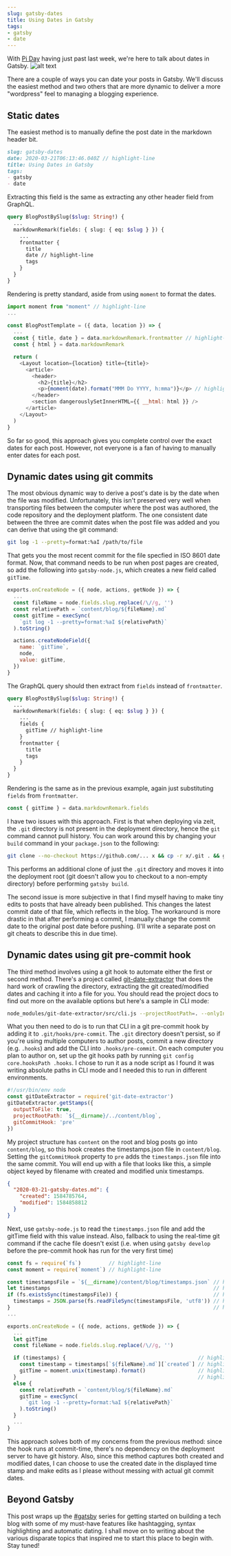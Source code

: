 ```yaml
---
slug: gatsby-dates
title: Using Dates in Gatsby
tags:
- gatsby
- date
---
```

With [Pi Day](https://www.piday.org) having just past last week, we're here to talk about dates in Gatsby.
![alt text](../assets/pi-day.jpg "Pi Day. Errr day.")

There are a couple of ways you can date your posts in Gatsby. We'll discuss the easiest
method and two others that are more dynamic to deliver a more "wordpress" feel to managing
a blogging experience.

## Static dates
The easiest method is to manually define the post date in the markdown header bit.
```markdown
slug: gatsby-dates
date: 2020-03-21T06:13:46.040Z // highlight-line
title: Using Dates in Gatsby
tags:
- gatsby
- date
```

Extracting this field is the same as extracting any other header field from GraphQL.
```graphql
query BlogPostBySlug($slug: String!) {
  ...
  markdownRemark(fields: { slug: { eq: $slug } }) {
    ...
    frontmatter {
      title
      date // highlight-line
      tags
    }
  }
}
```

Rendering is pretty standard, aside from using `moment` to format the dates.
```javascript
import moment from "moment" // highlight-line
...

const BlogPostTemplate = ({ data, location }) => {
  ...
  const { title, date } = data.markdownRemark.frontmatter // highlight-line
  const { html } = data.markdownRemark

  return (
    <Layout location={location} title={title}>
      <article>
        <header>
          <h2>{title}</h2>
          <p>{moment(date).format("MMM Do YYYY, h:mma")}</p> // highlight-line
        </header>
        <section dangerouslySetInnerHTML={{ __html: html }} />
      </article>
    </Layout>
  )
}
```

So far so good, this approach gives you complete control over the exact dates for each
post. However, not everyone is a fan of having to manually enter dates for each post.

## Dynamic dates using git commits
The most obvious dynamic way to derive a post's date is by the date when the file was
modified. Unfortunately, this isn't preserved very well when transporting files between
the computer where the post was authored, the code repository and the deployment platform.
The one consistent date between the three are commit dates when the post file was added
and you can derive that using the git command:
```bash
git log -1 --pretty=format:%aI /path/to/file
```

That gets you the most recent commit for the file specfied in ISO 8601 date format. Now,
that command needs to be run when post pages are created, so add the following into
`gatsby-node.js`, which creates a new field called `gitTime`.
```javascript
exports.onCreateNode = ({ node, actions, getNode }) => {
  ...
  const fileName = node.fields.slug.replace(/\//g, '')
  const relativePath = `content/blog/${fileName}.md`
  const gitTime = execSync(
    `git log -1 --pretty=format:%aI ${relativePath}`
  ).toString()

  actions.createNodeField({
    name: `gitTime`,
    node,
    value: gitTime,
  })
}
```
The GraphQL query should then extract from `fields` instead of `frontmatter`.
```graphql
query BlogPostBySlug($slug: String!) {
  ...
  markdownRemark(fields: { slug: { eq: $slug } }) {
    ...
    fields {
      gitTime // highlight-line
    }
    frontmatter {
      title
      tags
    }
  }
}
```
Rendering is the same as in the previous example, again just substituting `fields` from
`frontmatter`.
```javascript
const { gitTime } = data.markdownRemark.fields
```

I have two issues with this approach. First is that when deploying via zeit, the `.git`
directory is not present in the deployment directory, hence the `git` command cannot pull
history. You can work around this by changing your `build` command in your `package.json`
to the following:
```bash
git clone --no-checkout https://github.com/... x && cp -r x/.git . && gatsby build
```
This performs an additional clone of just the `.git` directory and moves it into the
deployment root (git doesn't allow you to checkout to a non-empty directory) before
performing `gatsby build`.

The second issue is more subjective in that I find myself having to make tiny edits to
posts that have already been published. This changes the latest commit date of that file,
which reflects in the blog. The workaround is more drastic in that after performing a
commit, I manually change the commit date to the original post date before pushing. (I'll
write a separate post on git cheats to describe this in due time).

## Dynamic dates using git pre-commit hook
The third method involves using a git hook to automate either the first or second method.
There's a project called
[git-date-extractor](https://github.com/joshuatz/git-date-extractor) that does the hard
work of crawling the directory, extracting the git created/modified dates and caching it
into a file for you. You should read the project docs to find out more on the available
options but here's a sample in CLI mode:
```bash
node_modules/git-date-extractor/src/cli.js --projectRootPath=. --onlyIn=content/blog --outputToFile=true
```

What you then need to do is to run that CLI in a git pre-commit hook by adding it to
`.git/hooks/pre-commit`. The `.git` directory doesn't persist, so if you're using multiple
computers to author posts, commit a new directory (e.g. `.hooks`) and add the CLI into
`.hooks/pre-commit`. On each computer you plan to author on, set up the git hooks path by
running `git config core.hooksPath .hooks`. I chose to run it as a node script as I found
it was writing absolute paths in CLI mode and I needed this to run in different environments.

```javascript
#!/usr/bin/env node
const gitDateExtractor = require('git-date-extractor')
gitDateExtractor.getStamps({
  outputToFile: true,
  projectRootPath: `${__dirname}/../content/blog`,
  gitCommitHook: 'pre'
})
```

My project structure has `content` on the root and blog posts go into `content/blog`, so
this hook creates the timestamps.json file in `content/blog`. Setting the `gitCommitHook`
property to `pre` adds the `timestamps.json` file into the same commit. You will end up
with a file that looks like this, a simple object keyed by filename with created and
modified unix timestamps.

```json
{
  "2020-03-21-gatsby-dates.md": {
    "created": 1584785764,
    "modified": 1584858812
  }
}
```

Next, use `gatsby-node.js` to read the `timestamps.json` file and add the gitTime field
with this value instead. Also, fallback to using the real-time git command if the cache
file doesn't exist (i.e. when using `gatsby develop` before the pre-commit hook has run
for the very first time)

```javascript
const fs = require(`fs`)         // highlight-line
const moment = require(`moment`) // highlight-line

const timestampsFile = `${__dirname}/content/blog/timestamps.json` // highlight-line
let timestamps                                                     // highlight-line
if (fs.existsSync(timestampsFile)) {                               // highlight-line
  timestamps = JSON.parse(fs.readFileSync(timestampsFile, 'utf8')) // highlight-line
}                                                                  // highlight-line
...

exports.onCreateNode = ({ node, actions, getNode }) => {
  ...
  let gitTime
  const fileName = node.fields.slug.replace(/\//g, '')

  if (timestamps) {                                           // highlight-line
    const timestamp = timestamps[`${fileName}.md`][`created`] // highlight-line
    gitTime = moment.unix(timestamp).format()                 // highlight-line
  }                                                           // highlight-line
  else {
    const relativePath = `content/blog/${fileName}.md`
    gitTime = execSync(
      `git log -1 --pretty=format:%aI ${relativePath}`
    ).toString()
  }
  ...
}
```

This approach solves both of my concerns from the previous method: since the hook runs at
commit-time, there's no dependency on the deployment server to have git history. Also,
since this method captures both created and modified dates, I can choose to use the
created date in the displayed time stamp and make edits as I please without messing with
actual git commit dates.

## Beyond Gatsby
This post wraps up the [#gatsby](/tags/gatsby) series for getting started on building a
tech blog with some of my must-have features like hashtagging, syntax highlighting and
automatic dating. I shall move on to writing about the various disparate topics that
inspired me to start this place to begin with. Stay tuned!
